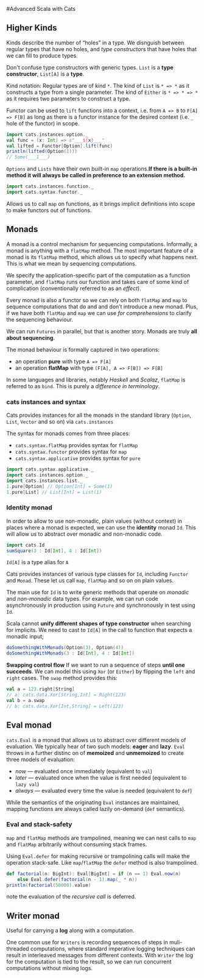 #Advanced Scala with Cats

## Higher Kinds

Kinds describe the number of “holes” in a type. We disnguish between regular types that have no holes, and _type constructors_ that have holes that we can fill to produce types.

Don't confuse type constructors with generic types. `List` is a **type constructor**, `List[A]` is a **type**.

Kind notation: Regular types are of kind `*`. The kind of `List` is `* => *` as it constructs a type from a single parameter. The kind of `Either` is `* => * => *` as it requires two parameters to construct a type.


Functor can be used to `lift` functions into a context, i.e. from `A => B` to `F[A] => F[B]` as long as there is a functor instance for the desired context (i.e. `_` hole of the functor) in scope.

```scala
import cats.instances.option._
val func = (x: Int) => s"___${x}___"
val lifted = Functor[Option].lift(func)
println(lifted(Option(1)))
// Some(___1___)
```

`Options` and `Lists` have their own built-in `map` operations.**If there is a built-in method it will always be called in preference to an extension method.** 


```scala
import cats.instances.function._
import cats.syntax.functor._
```

Allows us to call `map` on functions, as it brings implicit definitions into scope to make functors out of functions.


## Monads

A monad is a control mechanism for sequencing computations. Informally, a monad is anything with a `flatMap` method. The most important feature of a monad is its `flatMap` method, which allows us to specify what happens next. This is what we mean by sequencing computations.

We specify the application-specific part of the computation as a function parameter, and `flatMap` runs our function and takes care of some kind of complication (conventionally referred to as an _effect_).

Every monad is also a functor so we can rely on both `flatMap` and `map` to sequence computations that do and and don’t introduce a new monad. Plus, if we have both `flatMap` and `map` we can use _for comprehensions_ to clarify the sequencing behaviour.

We can run `Futures` in parallel, but that is another story. Monads are truly **all about sequencing**.

The monad behaviour is formally captured in two operations:
 - an operation **pure** with type `A => F[A]`
 - an operation **flatMap** with type `(F[A], A => F[B]) => F[B]`

In some languages and libraries, notably _Haskell_ and _Scalaz_, `flatMap` is referred to as `bind`. This is purely a _difference in terminology_.

### cats instances and syntax

Cats provides instances for all the monads in the standard library (`Option`, `List`, `Vector` and so on) via `cats.instances`

The syntax for monads comes from three places:
 - `cats.syntax.flatMap` provides syntax for `flatMap`
 - `cats.syntax.functor` provides syntax for `map`
 - `cats.syntax.applicative` provides syntax for `pure`


```scala
import cats.syntax.applicative._
import cats.instances.option._
import cats.instances.list._
1.pure[Option] // Option[Int] = Some(1)
1.pure[List] // List[Int] = List(1)
```

### Identity monad

In order to allow to use non-monadic, plain values (without context) in places where a monad is expected, we can use the **identity** monad `Id`. This will allow us to abstract over monadic and non-monadic code.

```scala
import cats.Id
sumSquare(3 : Id[Int], 4 : Id[Int])
```

`Id[A]` is a type alias for `A`

Cats provides instances of various type classes for `Id`, including `Functor` and `Monad`. These let us call `map`, `flatMap` and so on on plain values.

The main use for `Id` is to write generic methods that operate on _monadic_ and _non-monadic_ data types. For example, we can run code asynchronously in production using `Future` and synchronously in test using `Id`.

Scala cannot **unify different shapes of type constructor** when searching for implicits. We need to cast to `Id[A]` in the call to function that expects a monadic input;

```scala
doSomethingWithMonads(Option(3), Option(4))
doSomethingWithMonads(3 : Id[Int], 4 : Id[Int])
```

**Swapping control flow**
If  we want to run a sequence of steps **until one succeeds**. We can model this using `Xor` (or `Either`) by flipping the `left` and `right` cases. The `swap` method provides this:

```scala
val a = 123.right[String]
// a: cats.data.Xor[String,Int] = Right(123)
val b = a.swap
// b: cats.data.Xor[Int,String] = Left(123)
```

## Eval monad

`cats.Eval` is a monad that allows us to abstract over different models of evaluation. We typically hear of two such models: **eager** and **lazy**. `Eval` throws in a further distinc on of **memoized** and **unmemoized** to create three models of evaluation:

 - _now_ — evaluated once immediately (equivalent to `val`)
 - _later_ — evaluated once when the value is first needed (equivalent to `lazy val`)
 - _always_ — evaluated every time the value is needed (equivalent to `def`)

While the semantics of the originating `Eval` instances are maintained, mapping functions are always called lazily on-demand (`def` semantics).

### Eval and stack-safety

`map` and `flatMap` methods are trampolined, meaning we can nest calls to `map` and `flatMap` arbitrarily without consuming stack frames.

Using `Eval.defer` for making recursive or trampolining calls will make the operation stack-safe. Like `map`/`flatMap` the `defer` method is also trampolined.

```scala
def factorial(n: BigInt): Eval[BigInt] = if (n == 1) Eval.now(n) 
    else Eval.defer(factorial(n - 1).map(_ * n))
println(factorial(50000).value)
```

note the evaluation of the _recursive call_ is deferred.

## Writer monad

Useful for carrying a **log** along with a computation.

One common use for `Writers` is recording sequences of steps in muli-threaded computations, where standard imperative logging techniques can result in interleaved messages from different contexts. With `Writer` the log for the computation is tied to the result, so we can run concurrent computations without mixing logs.

